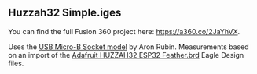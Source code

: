 ## Huzzah32 Simple.iges
You can find the full Fusion 360 project here: https://a360.co/2JaYhVX. 

Uses the [USB Micro-B Socket model](https://gallery.autodesk.com/projects/104555/usb-micro-socket-f360-sheet-metal) by Aron Rubin. Measurements based on an import of the [Adafruit HUZZAH32 ESP32 Feather.brd](github.com/adafruit/Adafruit-HUZZAH32-ESP32-Feather-PCB) Eagle Design files.
